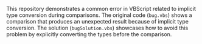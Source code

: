 This repository demonstrates a common error in VBScript related to implicit type conversion during comparisons. The original code (`bug.vbs`) shows a comparison that produces an unexpected result because of implicit type conversion. The solution (`bugSolution.vbs`) showcases how to avoid this problem by explicitly converting the types before the comparison.